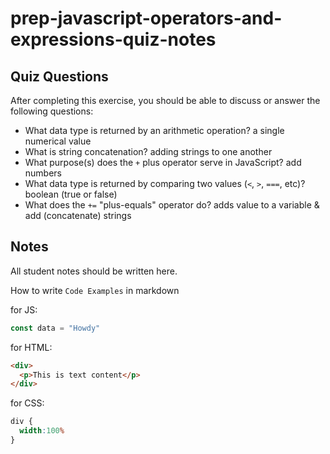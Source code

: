# prep-javascript-operators-and-expressions-quiz-notes

## Quiz Questions

After completing this exercise, you should be able to discuss or answer the following questions:

- What data type is returned by an arithmetic operation?
a single numerical value
- What is string concatenation?
adding strings to one another
- What purpose(s) does the `+` plus operator serve in JavaScript?
add numbers
- What data type is returned by comparing two values (`<`, `>`, `===`, etc)?
boolean (true or false)
- What does the `+=` "plus-equals" operator do?
adds value to a variable & add (concatenate) strings


## Notes

All student notes should be written here.


How to write `Code Examples` in markdown

for JS:
```javascript
const data = "Howdy"
```

for HTML:
```html
<div>
  <p>This is text content</p>
</div>
```

for CSS:
```css
div {
  width:100%
}
```
